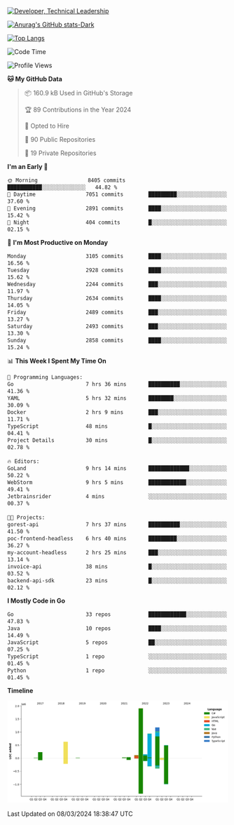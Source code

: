 <div>
  <a href="https://www.linkedin.com/in/arielpineiro/" target="_blank" rel="nofollow noopener noreferrer">
    <img src="https://img.shields.io/badge/-LinkedIn-%230077B5?style=for-the-badge&logo=linkedin&logoColor=white" alt="Developer, Technical Leadership" title="Ariel Piñeiro">
  </a>
</div>

[![Anurag's GitHub stats-Dark](https://github-readme-stats.vercel.app/api?username=arielsrv&show_icons=true&theme=dark#gh-dark-mode-only)](https://github.com/anuraghazra/github-readme-stats#gh-dark-mode-only)

[![Top Langs](https://github-readme-stats.vercel.app/api/top-langs/?username=arielsrv&layout=compact&langs_count=10&theme=dark#gh-dark-mode-only)](https://github.com/anuraghazra/github-readme-stats&theme=dark#gh-dark-mode-only)

<!--START_SECTION:waka-->
![Code Time](http://img.shields.io/badge/Code%20Time-666%20hrs%2049%20mins-blue)

![Profile Views](http://img.shields.io/badge/Profile%20Views-3-blue)

**🐱 My GitHub Data** 

> 📦 160.9 kB Used in GitHub's Storage 
 > 
> 🏆 89 Contributions in the Year 2024
 > 
> 💼 Opted to Hire
 > 
> 📜 90 Public Repositories 
 > 
> 🔑 19 Private Repositories 
 > 
**I'm an Early 🐤** 

```text
🌞 Morning                8405 commits        ███████████░░░░░░░░░░░░░░   44.82 % 
🌆 Daytime                7051 commits        █████████░░░░░░░░░░░░░░░░   37.60 % 
🌃 Evening                2891 commits        ████░░░░░░░░░░░░░░░░░░░░░   15.42 % 
🌙 Night                  404 commits         █░░░░░░░░░░░░░░░░░░░░░░░░   02.15 % 
```
📅 **I'm Most Productive on Monday** 

```text
Monday                   3105 commits        ████░░░░░░░░░░░░░░░░░░░░░   16.56 % 
Tuesday                  2928 commits        ████░░░░░░░░░░░░░░░░░░░░░   15.62 % 
Wednesday                2244 commits        ███░░░░░░░░░░░░░░░░░░░░░░   11.97 % 
Thursday                 2634 commits        ████░░░░░░░░░░░░░░░░░░░░░   14.05 % 
Friday                   2489 commits        ███░░░░░░░░░░░░░░░░░░░░░░   13.27 % 
Saturday                 2493 commits        ███░░░░░░░░░░░░░░░░░░░░░░   13.30 % 
Sunday                   2858 commits        ████░░░░░░░░░░░░░░░░░░░░░   15.24 % 
```


📊 **This Week I Spent My Time On** 

```text
💬 Programming Languages: 
Go                       7 hrs 36 mins       ██████████░░░░░░░░░░░░░░░   41.36 % 
YAML                     5 hrs 32 mins       ████████░░░░░░░░░░░░░░░░░   30.09 % 
Docker                   2 hrs 9 mins        ███░░░░░░░░░░░░░░░░░░░░░░   11.71 % 
TypeScript               48 mins             █░░░░░░░░░░░░░░░░░░░░░░░░   04.41 % 
Project Details          30 mins             █░░░░░░░░░░░░░░░░░░░░░░░░   02.78 % 

🔥 Editors: 
GoLand                   9 hrs 14 mins       █████████████░░░░░░░░░░░░   50.22 % 
WebStorm                 9 hrs 5 mins        ████████████░░░░░░░░░░░░░   49.41 % 
Jetbrainsrider           4 mins              ░░░░░░░░░░░░░░░░░░░░░░░░░   00.37 % 

🐱‍💻 Projects: 
gorest-api               7 hrs 37 mins       ██████████░░░░░░░░░░░░░░░   41.50 % 
poc-frontend-headless    6 hrs 40 mins       █████████░░░░░░░░░░░░░░░░   36.27 % 
my-account-headless      2 hrs 25 mins       ███░░░░░░░░░░░░░░░░░░░░░░   13.14 % 
invoice-api              38 mins             █░░░░░░░░░░░░░░░░░░░░░░░░   03.52 % 
backend-api-sdk          23 mins             █░░░░░░░░░░░░░░░░░░░░░░░░   02.12 % 
```

**I Mostly Code in Go** 

```text
Go                       33 repos            ████████████░░░░░░░░░░░░░   47.83 % 
Java                     10 repos            ████░░░░░░░░░░░░░░░░░░░░░   14.49 % 
JavaScript               5 repos             ██░░░░░░░░░░░░░░░░░░░░░░░   07.25 % 
TypeScript               1 repo              ░░░░░░░░░░░░░░░░░░░░░░░░░   01.45 % 
Python                   1 repo              ░░░░░░░░░░░░░░░░░░░░░░░░░   01.45 % 
```



**Timeline**

![Lines of Code chart](https://raw.githubusercontent.com/arielsrv/arielsrv/main/assets/bar_graph.png)


 Last Updated on 08/03/2024 18:38:47 UTC
<!--END_SECTION:waka-->
